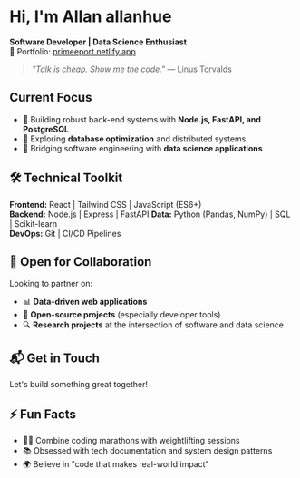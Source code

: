 
#  Hi, I'm Allan allanhue 

**Software Developer | Data Science Enthusiast**  
📍 Portfolio: [primeeport.netlify.app](https://primeeport.netlify.app/)   

> *"Talk is cheap. Show me the code."* — Linus Torvalds  

##  Current Focus
- 🚀 Building robust back-end systems with **Node.js, FastAPI, and PostgreSQL**
- 🧠 Exploring **database optimization** and distributed systems
- 🤖 Bridging software engineering with **data science applications**

## 🛠️ Technical Toolkit
**Frontend:** React | Tailwind CSS | JavaScript (ES6+)  
**Backend:** Node.js | Express | FastAPI 
**Data:** Python (Pandas, NumPy) | SQL | Scikit-learn  
**DevOps:** Git | CI/CD Pipelines  

## 🌱 Open for Collaboration
Looking to partner on:
- 📊 **Data-driven web applications**
- 🧩 **Open-source projects** (especially developer tools)
- 🔍 **Research projects** at the intersection of software and data science

## 📬 Get in Touch
Let's build something great together!  

## ⚡ Fun Facts
- 🏋️‍♂️ Combine coding marathons with weightlifting sessions
- 📚 Obsessed with tech documentation and system design patterns
- 🌍 Believe in "code that makes real-world impact"
